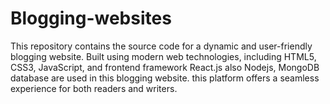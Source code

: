 # Blogging-websites
This repository contains the source code for a dynamic and user-friendly blogging website. Built using modern web technologies, including HTML5, CSS3, JavaScript, and frontend framework  React.js  also  Nodejs, MongoDB database are used  in this blogging website. this platform offers a seamless experience for both readers and writers.
